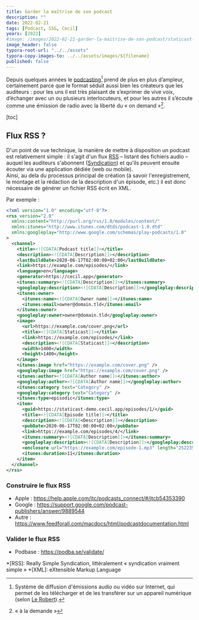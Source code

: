 ```yaml
---
title: Garder la maîtrise de son podcast
description: ""
date: 2022-02-21
tags: [Podcast, SSG, Cecil]
years: [2022]
#image: /images/2022-02-21-garder-la-maitrise-de-son-podcast/staticast-preview.png
image_header: false
typora-root-url: "../../assets"
typora-copy-images-to: ../../assets/images/${filename}
published: false
---
```

Depuis quelques années le [podcasting](/tags/podcast)[^podcasting] prend de plus en plus d’ampleur, certainement parce que le format séduit aussi bien les créateurs que les auditeurs : pour les uns il est très plaisant de s’exprimer de vive voix, d’échanger avec un ou plusieurs interlocuteurs, et pour les autres il s’écoute comme une émission de radio avec la liberté du « on demand »[^on-demand].

<!-- break -->

[toc]

## Flux RSS ?

D'un point de vue technique, la manière de mettre à disposition un podcast est relativement simple : il s'agit d'un flux [RSS](https://fr.m.wikipedia.org/wiki/RSS) – listant des fichiers audio – auquel les auditeurs s'abonnent ([Syndication](https://fr.m.wikipedia.org/wiki/Wikip%C3%A9dia:Syndication)) et qu'ils peuvent ensuite écouter via une application dédiée (web ou mobile).  
Ainsi, au dela du processus principal de création (à savoir l'enregistrement, le montage et la rédaction de la description d'un épisode, etc.) il est donc nécessaire de générer un fichier RSS écrit en XML.

Par exemple :

```xml
<?xml version="1.0" encoding="utf-8"?>
<rss version="2.0"
  xmlns:content="http://purl.org/rss/1.0/modules/content/"
  xmlns:itunes="http://www.itunes.com/dtds/podcast-1.0.dtd"
  xmlns:googleplay="http://www.google.com/schemas/play-podcasts/1.0"
>
  <channel>
    <title><![CDATA[Podcast title]]></title>
    <description><![CDATA[Description]]></description>
    <lastBuildDate>2020-06-17T02:00:00+02:00</lastBuildDate>
    <link>https://example.com/episodes/</link>
    <language>en</language>
    <generator>https://cecil.app</generator>
    <itunes:summary><![CDATA[Description]]></itunes:summary>
    <googleplay:description><![CDATA[Description]]></googleplay:description>
    <itunes:owner>
      <itunes:name><![CDATA[Owner name]]></itunes:name>
      <itunes:email>owner@domain.tld</itunes:email>
    </itunes:owner>
    <googleplay:owner>owner@domain.tld</googleplay:owner>
    <image>
      <url>https://example.com/cover.png</url>
      <title><![CDATA[Staticast]]></title>
      <link>https://example.com/episodes/</link>
      <description><![CDATA[Staticast]]></description>
      <width>1400</width>
      <height>1400</height>
    </image>
    <itunes:image href="https://example.com/cover.png" />
    <googleplay:image href="https://example.com/cover.png" />
    <itunes:author><![CDATA[Author name]]></itunes:author>
    <googleplay:author><![CDATA[Author name]]></googleplay:author>
    <itunes:category text="Category" />
    <googleplay:category text="Category" />
    <itunes:type>episodic</itunes:type>
    <item>
      <guid>https://staticast-demo.cecil.app/episodes/1/</guid>
      <title><![CDATA[Episode title]]></title>
      <description><![CDATA[<Description]]></description>
      <pubDate>2020-06-17T02:00:00+02:00</pubDate>
      <link>https://example.com/episodes/4/</link>
      <itunes:summary><![CDATA[Description]]></itunes:summary>
      <googleplay:description><![CDATA[Description]]></googleplay:description>
      <enclosure url="https://example.com/episode-1.mp3" length="252235" type="audio/mpeg" />
      <itunes:duration>11</itunes:duration>
    </item>
  </channel>
</rss>
```



### Construire le flux RSS

- Apple : https://help.apple.com/itc/podcasts_connect/#/itcb54353390
- Google : https://support.google.com/podcast-publishers/answer/9889544
- Autre : https://www.feedforall.com/macdocs/html/podcastdocumentation.html

### Valider le flux RSS

- Podbase : https://podba.se/validate/










[^podcasting]: Système de diffusion d'émissions audio ou vidéo sur Internet, qui permet de les télécharger et de les transférer sur un appareil numérique (selon [Le Robert](https://www.lerobert.com/google-dictionnaire-fr?param=podcasting)).

[^on-demand]: « à la demande »

*[RSS]: Really Simple Syndication, littéralement « syndication vraiment simple »
*[XML]: eXtensible Markup Language

